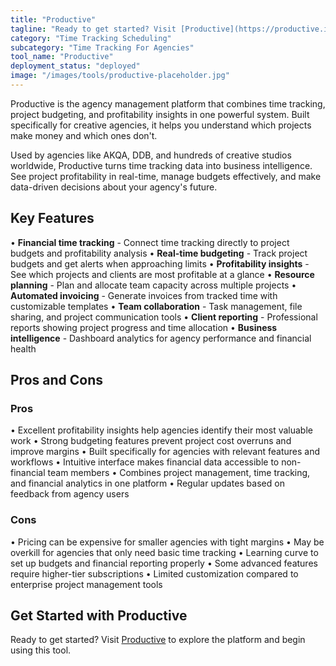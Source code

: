 ```yaml
---
title: "Productive"
tagline: "Ready to get started? Visit [Productive](https://productive.io) to explore the platform and begin using this tool...."
category: "Time Tracking Scheduling"
subcategory: "Time Tracking For Agencies"
tool_name: "Productive"
deployment_status: "deployed"
image: "/images/tools/productive-placeholder.jpg"
---
```

Productive is the agency management platform that combines time tracking, project budgeting, and profitability insights in one powerful system. Built specifically for creative agencies, it helps you understand which projects make money and which ones don't.

Used by agencies like AKQA, DDB, and hundreds of creative studios worldwide, Productive turns time tracking data into business intelligence. See project profitability in real-time, manage budgets effectively, and make data-driven decisions about your agency's future.

## Key Features

• **Financial time tracking** - Connect time tracking directly to project budgets and profitability analysis
• **Real-time budgeting** - Track project budgets and get alerts when approaching limits
• **Profitability insights** - See which projects and clients are most profitable at a glance
• **Resource planning** - Plan and allocate team capacity across multiple projects
• **Automated invoicing** - Generate invoices from tracked time with customizable templates
• **Team collaboration** - Task management, file sharing, and project communication tools
• **Client reporting** - Professional reports showing project progress and time allocation
• **Business intelligence** - Dashboard analytics for agency performance and financial health

## Pros and Cons

### Pros
• Excellent profitability insights help agencies identify their most valuable work
• Strong budgeting features prevent project cost overruns and improve margins
• Built specifically for agencies with relevant features and workflows
• Intuitive interface makes financial data accessible to non-financial team members
• Combines project management, time tracking, and financial analytics in one platform
• Regular updates based on feedback from agency users

### Cons
• Pricing can be expensive for smaller agencies with tight margins
• May be overkill for agencies that only need basic time tracking
• Learning curve to set up budgets and financial reporting properly
• Some advanced features require higher-tier subscriptions
• Limited customization compared to enterprise project management tools

## Get Started with Productive

Ready to get started? Visit [Productive](https://productive.io) to explore the platform and begin using this tool.